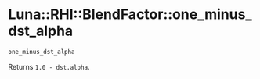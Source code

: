 # Luna::RHI::BlendFactor::one_minus_dst_alpha

```c++
one_minus_dst_alpha
```

Returns `1.0 - dst.alpha`. 

